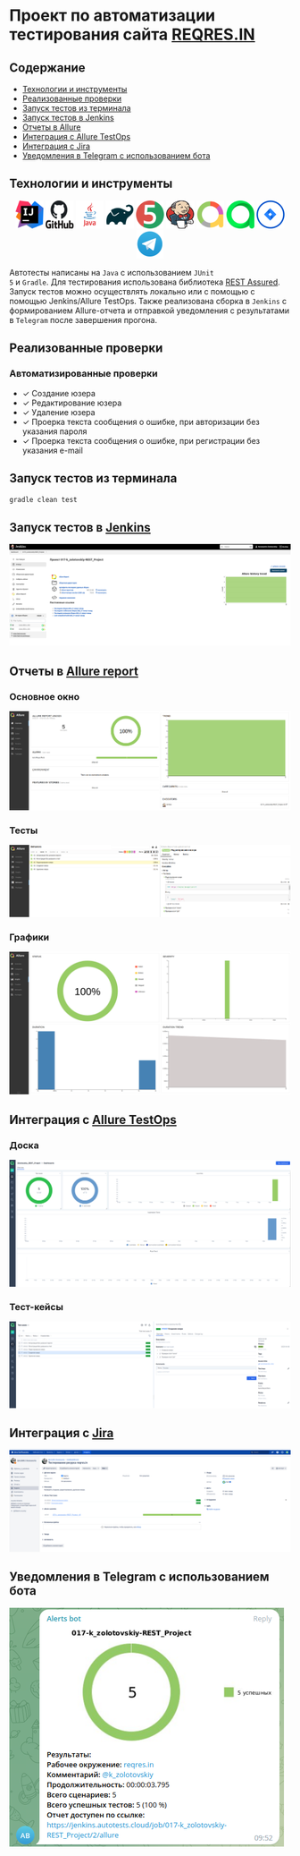 <h1 >Проект по автоматизации тестирования сайта <a href="https://reqres.in">REQRES.IN</a></h1>

## Содержание

* <a href="#tools">Технологии и инструменты</a>
* <a href="#cases">Реализованные проверки</a>
* <a href="#console">Запуск тестов из терминала</a>
* <a href="#jenkins">Запуск тестов в Jenkins</a>
* <a href="#allure">Отчеты в Allure</a>
* <a href="#testops">Интеграция с Allure TestOps</a>
* <a href="#testops">Интеграция с Jira</a>
* <a href="#telegram">Уведомления в Telegram с использованием бота</a>

<a id="tools"></a>

## Технологии и инструменты

<div align="center">
<a href="https://www.jetbrains.com/idea/"><img alt="InteliJ IDEA" height="50" src="media/logo/IntelliJ_IDEA.png" width="50"/></a>
<a href="https://github.com/"><img alt="GitHub" height="50" src="media/logo/GitHub.png" width="50"/></a>  
<a href="https://www.java.com/"><img alt="Java" height="50" src="media/logo/Java_logo.png" width="50"/></a>
<a href="https://gradle.org/"><img alt="Gradle" height="50" src="media/logo/Gradle.png" width="50"/></a>  
<a href="https://junit.org/junit5/"><img alt="JUnit 5" height="50" src="media/logo/JUnit5.png" width="50"/></a>
<a href="https://www.jenkins.io/"><img alt="Jenkins" height="50" src="media/logo/Jenkins.png" width="50"/></a>
<a href="https://github.com/allure-framework/"><img alt="Allure Report" height="50" src="media/logo/AllureReports.png" width="50"/></a>
<a href="https://qameta.io/"><img alt="Allure TestOps" height="50" src="media/logo/AllureTestOps.svg" width="50"/></a>
<a href="https://www.atlassian.com/software/jira"><img alt="Jira" height="50" src="media/logo/Jira.png" width="50"/></a>  
<a href="https://telegram.org/"><img alt="Telegram" height="50" src="media/logo/Telegram.png" width="50"/></a>
</div>

Автотесты написаны на <code>Java</code> с использованием <code>JUnit 5</code> и <code>Gradle</code>.
Для тестирования использована библиотека [REST Assured](https://rest-assured.io/).
Запуск тестов можно осуществлять локально или с помощью с помощью Jenkins/Allure TestOps.
Также реализована сборка в <code>Jenkins</code> с формированием Allure-отчета и отправкой уведомления с результатами
в <code>Telegram</code> после завершения прогона.

<a id="cases"></a>

## Реализованные проверки

### Автоматизированные проверки

- ✓ Создание юзера
- ✓ Редактирование юзера
- ✓ Удаление юзера
- ✓ Проерка текста сообщения о ошибке, при авторизации без указания пароля
- ✓ Проерка текста сообщения о ошибке, при регистрации без указания e-mail

<a id="console"></a>

## Запуск тестов из терминала

```
gradle clean test
```

<a id="jenkins"></a>

## Запуск тестов в <a target="_blank" href="https://jenkins.autotests.cloud/job/017-k_zolotovskiy-REST_Project/"> Jenkins </a>

<p align="center">
<img src="media/screenshots/JenkinsJob.png"/>
</p>

<a id="allure"></a>

## Отчеты в <a target="_blank" href="https://jenkins.autotests.cloud/job/017-k_zolotovskiy-REST_Project/2/allure/"> Allure report </a>

### Основное окно

<p align="center">
<img src="media/screenshots/AllureOverview.png">
</p>

### Тесты

<p align="center">
<img src="media/screenshots/AllureBehaviors.png">
</p>

### Графики

<p align="center">
<img src="media/screenshots/AllureGraphs.png">
</p>

<a id="testops"></a>

## Интеграция с <a target="_blank" href="https://allure.autotests.cloud/project/2131/test-cases?treeId=0"> Allure TestOps </a>

### Доска

<p align="center">
<img src="media/screenshots/AllureTestOpsDashboard.png">
</p>

### Тест-кейсы

<p align="center">
<img src="media/screenshots/AllureTestCases.png">
</p>

<a id="jira"></a>

## Интеграция с <a target="_blank" href="https://jira.autotests.cloud/browse/HOMEWORK-645"> Jira </a>

<p align="center">
<img src="media/screenshots/Jira.png">
</p>

<a id="telegram"></a>

## Уведомления в Telegram с использованием бота

<p>
<img src="media/screenshots/TelegramBot.png">
</p>
